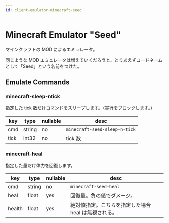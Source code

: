 ```yaml
---
id: client-emulator-minecraft-seed
---
```


# Minecraft Emulator "Seed"

マインクラフトの MOD によるエミュレータ。

同じような MOD エミュレータは増えていくだろうと、とりあえずコードネームとして「Seed」という名前をつけた。

## Emulate Commands

### minecraft-sleep-ntick

指定した tick 数だけコマンドをスリープします。（実行をブロックします。）

| key  | type   | nullable | desc                          |
| ---- | ------ | -------- | ----------------------------- |
| cmd  | string | no       | `minecraft-seed-sleep-n-tick` |
| tick | int32  | no       | tick 数                       |

### minecraft-heal

指定した量だけ体力を回復します。

| key    | type   | nullable | desc                                                 |
| ------ | ------ | -------- | ---------------------------------------------------- |
| cmd    | string | no       | `minecraft-seed-heal`                                |
| heal   | float  | yes      | 回復量。負の値でダメージ。                           |
| health | float  | yes      | 絶対値指定。こちらを指定した場合 heal は無視される。 |
